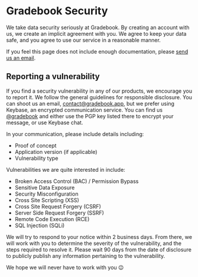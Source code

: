 # Gradebook Security

We take data security seriously at Gradebook. By creating an account with us, we create an implicit agreement with you. We agree to keep your data safe, and you agree to use our service in a reasonable manner.

If you feel this page does not include enough documentation, please <!--[create an issue](https://github.com/gradebook/legal) or -->[send us an email](mailto:aggiegradebook@gmail.com?subject=Gradebook%20Security%20Policy%20Feedback).

## Reporting a vulnerability

If you find a security vulnerability in any of our products, we encourage you to report it. We follow the general guidelines for responsible disclosure. You can shoot us an email, contact@gradebook.app, but we prefer using Keybase, an encrypted communication service. You can find us [@gradebook](https://keybase.io/gradebook) and either use the PGP key listed there to encrypt your message, or use Keybase chat.

In your communication, please include details including:
 - Proof of concept
 - Application version (if applicable)
 - Vulnerability type

Vulnerabilities we are quite interested in include:
 - Broken Access Control (BAC) / Permission Bypass
 - Sensitive Data Exposure
 - Security Misconfiguration
 - Cross Site Scripting (XSS)
 - Cross Site Request Forgery (CSRF)
 - Server Side Request Forgery (SSRF)
 - Remote Code Execution (RCE)
 - SQL Injection (SQLi)

We will try to respond to your notice within 2 business days. From there, we will work with you to determine the severity of the vulnerability, and the steps required to resolve it. Please wait 90 days from the date of disclosure to publicly publish any information pertaining to the vulnerability.

We hope we will never have to work with you 😉

